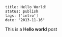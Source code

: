 ```
title: Hello World!
status: publish
tags: ['intro']
date: "2013-11-16"
```

This is a **Hello world** post